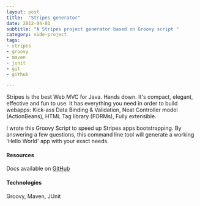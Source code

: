 ```yaml
---
layout: post
title:  "Stripes generator"
date: 2012-04-01
subtitle: "A Stripes project generator based on Groovy script "
category: side-project
tags: 
- stripes
- groovy
- maven
- junit
- git
- github

---
```


Stripes is the best Web MVC for Java. Hands down.
It's compact, elegant, effective and fun to use. It has everything you need in order to build webapps:
Kick-ass Data Binding & Validation, 
Neat Controller model (ActionBeans),
HTML Tag library (FORMs),
Fully extensible.

I wrote this Groovy Script to speed up Stripes apps bootstrapping. By answering a few questions, this command line
tool will generate a working 'Hello World' app with your exact needs.

#### Resources

Docs available on [GitHub](https://github.com/boissonnat/stripes-generator) 

#### Technologies

Groovy, Maven, JUnit